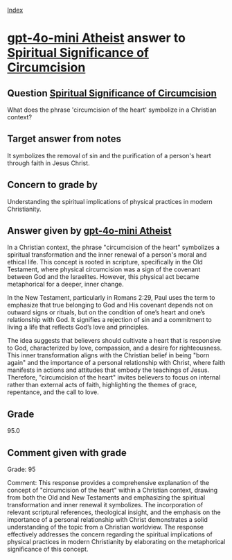 
[Index](../../index.md)
# [gpt-4o-mini Atheist](../../answering_models/gpt-4o-mini_Atheist.md) answer to [Spiritual Significance of Circumcision](../../questions/Spiritual_Significance_of_Circumcision.md)

## Question [Spiritual Significance of Circumcision](../../questions/Spiritual_Significance_of_Circumcision.md)
What does the phrase 'circumcision of the heart' symbolize in a Christian context?

## Target answer from notes
It symbolizes the removal of sin and the purification of a person's heart through faith in Jesus Christ.

## Concern to grade by
Understanding the spiritual implications of physical practices in modern Christianity.

## Answer given by [gpt-4o-mini Atheist](../../answering_models/gpt-4o-mini_Atheist.md)
In a Christian context, the phrase "circumcision of the heart" symbolizes a spiritual transformation and the inner renewal of a person's moral and ethical life. This concept is rooted in scripture, specifically in the Old Testament, where physical circumcision was a sign of the covenant between God and the Israelites. However, this physical act became metaphorical for a deeper, inner change.

In the New Testament, particularly in Romans 2:29, Paul uses the term to emphasize that true belonging to God and His covenant depends not on outward signs or rituals, but on the condition of one’s heart and one’s relationship with God. It signifies a rejection of sin and a commitment to living a life that reflects God’s love and principles.

The idea suggests that believers should cultivate a heart that is responsive to God, characterized by love, compassion, and a desire for righteousness. This inner transformation aligns with the Christian belief in being "born again" and the importance of a personal relationship with Christ, where faith manifests in actions and attitudes that embody the teachings of Jesus. Therefore, "circumcision of the heart" invites believers to focus on internal rather than external acts of faith, highlighting the themes of grace, repentance, and the call to love.

## Grade
95.0

## Comment given with grade
Grade: 95

Comment: This response provides a comprehensive explanation of the concept of "circumcision of the heart" within a Christian context, drawing from both the Old and New Testaments and emphasizing the spiritual transformation and inner renewal it symbolizes. The incorporation of relevant scriptural references, theological insight, and the emphasis on the importance of a personal relationship with Christ demonstrates a solid understanding of the topic from a Christian worldview. The response effectively addresses the concern regarding the spiritual implications of physical practices in modern Christianity by elaborating on the metaphorical significance of this concept.
